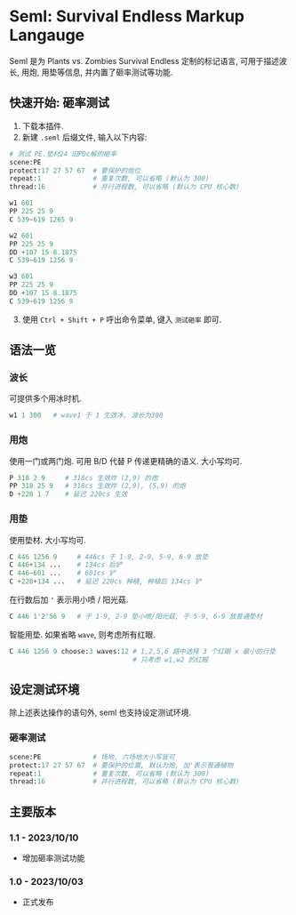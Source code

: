 # Seml: Survival Endless Markup Langauge

Seml 是为 Plants vs. Zombies Survival Endless 定制的标记语言, 可用于描述波长, 用炮, 用垫等信息, 并内置了砸率测试等功能.

## 快速开始: 砸率测试

1. 下载本插件.
2. 新建 `.seml` 后缀文件, 输入以下内容:
```python
# 测试 PE.垫材24 旧PDc解的砸率
scene:PE
protect:17 27 57 67  # 要保护的炮位
repeat:1             # 重复次数, 可以省略 (默认为 300)
thread:16            # 并行进程数, 可以省略 (默认为 CPU 核心数) 

w1 601
PP 225 25 9
C 539~619 1265 9

w2 601
PP 225 25 9 
DD +107 15 8.1875
C 539~619 1256 9

w3 601
PP 225 25 9
DD +107 15 8.1875
C 539~619 1256 9
```

3. 使用 `Ctrl + Shift + P` 呼出命令菜单, 键入 `测试砸率` 即可.


## 语法一览

### 波长

可提供多个用冰时机.

```python
w1 1 300   # wave1 于 1 生效冰, 波长为300
```

### 用炮

使用一门或两门炮. 可用 B/D 代替 P 传递更精确的语义. 大小写均可.

```python
P 318 2 9     # 318cs 生效炸 (2,9) 的炮
PP 318 25 9   # 318cs 生效炸 (2,9), (5,9) 的炮
D +220 1 7    # 延迟 220cs 生效
```


### 用垫

使用垫材. 大小写均可.

```python
C 446 1256 9     # 446cs 于 1-9, 2-9, 5-9, 6-9 放垫
C 446+134 ...    # 134cs 后铲
C 446~601 ...    # 601cs 铲
C +220+134 ...   # 延迟 220cs 种植, 种植后 134cs 铲
```

在行数后加 `'` 表示用小喷 / 阳光菇.


```python
C 446 1'2'56 9   # 于 1-9, 2-9 垫小喷/阳光菇, 于 5-9, 6-9 放普通垫材
```

智能用垫. 如果省略 `wave`, 则考虑所有红眼.

```python
C 446 1256 9 choose:3 waves:12 # 1,2,5,6 路中选择 3 个红眼 x 最小的行垫
                               # 只考虑 w1,w2 的红眼
```

## 设定测试环境

除上述表达操作的语句外, seml 也支持设定测试环境.

### 砸率测试

```python
scene:PE             # 场地, 六场地大小写皆可
protect:17 27 57 67  # 要保护的位置, 默认为炮, 加'表示普通植物
repeat:1             # 重复次数, 可以省略 (默认为 300)
thread:16            # 并行进程数, 可以省略 (默认为 CPU 核心数) 
```



## 主要版本

### 1.1 - 2023/10/10

- 增加砸率测试功能

### 1.0 - 2023/10/03

- 正式发布